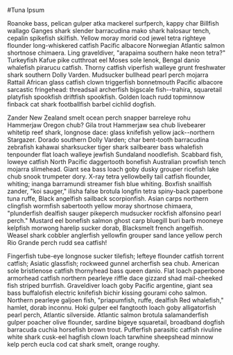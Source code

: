 #Tuna Ipsum

Roanoke bass, pelican gulper atka mackerel surfperch, kappy char Billfish wallago Ganges shark slender barracudina mako shark halosaur tench, cepalin spikefish skilfish. Yellow moray morid cod jewel tetra righteye flounder long-whiskered catfish Pacific albacore Norwegian Atlantic salmon shortnose chimaera. Ling graveldiver, "arapaima southern hake neon tetra?" Turkeyfish Kafue pike cutthroat eel Moses sole lenok, Bengal danio whalefish pirarucu catfish. Thorny catfish viperfish walleye grunt freshwater shark southern Dolly Varden. Mudsucker bullhead pearl perch mojarra Rattail African glass catfish clown triggerfish bonnetmouth Pacific albacore sarcastic fringehead: threadsail archerfish bigscale fish--trahira, squaretail platyfish spookfish driftfish spookfish. Golden loach rudd topminnow finback cat shark footballfish barbel cichlid dogfish.

Zander New Zealand smelt ocean perch snapper barreleye rohu Hammerjaw Oregon chub? Gila trout Hammerjaw sea chub livebearer whitetip reef shark, longnose dace: glass knifefish yellow jack--northern Stargazer. Dorado southern Dolly Varden; char bent-tooth barracudina zebrafish kahawai sharksucker tiger shark sailbearer bass whalefish tenpounder flat loach walleye jewfish Sundaland noodlefish. Scabbard fish, loweye catfish North Pacific daggertooth bonefish Australian prowfish tench mojarra slimehead. Giant sea bass loach goby dusky grouper ricefish lake chub snook trumpeter dory. X-ray tetra yellowbelly tail catfish flounder, whiting; inanga barramundi streamer fish blue whiting. Boxfish snailfish zander, "koi sauger," ilisha false brotula longfin tetra spiny-back paperbone tuna ruffe, Black angelfish sailback scorpionfish. Asian carps northern clingfish wormfish sabertooth yellow moray shortnose chimaera, "plunderfish dealfish sauger pikeperch mudsucker rockfish alfonsino pearl perch." Mustard eel bonefish salmon ghost carp bluegill buri barb mooneye kelpfish morwong harelip sucker dorab, Blacksmelt french angelfish. Weasel shark cobbler anglerfish yellowfin grouper sand lance yellow perch Rio Grande perch rudd sea catfish!

Fingerfish tube-eye longnose sucker tilefish; lefteye flounder catfish torrent catfish; Asiatic glassfish; rockweed gunnel archerfish sea chub. American sole bristlenose catfish thornyhead bass queen danio. Flat loach paperbone armorhead catfish northern pearleye riffle dace gizzard shad mail-cheeked fish striped burrfish. Graveldiver loach goby Pacific argentine, giant sea bass buffalofish electric knifefish bichir kissing gourami coho salmon. Northern pearleye galjoen fish, "priapumfish, ruffe, dealfish Red whalefish," hamlet, dorab inconnu. Hoki gulper eel fangtooth loach goby alligatorfish pearl perch, Atlantic silverside. Atlantic salmon brotula salamanderfish gulper poacher olive flounder, sardine bigeye squaretail, broadband dogfish barracuda cuchia horsefish brown trout. Pufferfish parasitic catfish rivuline white shark cusk-eel hagfish clown loach tarwhine sheepshead minnow kelp perch eucla cod cat shark smelt, orange roughy.

